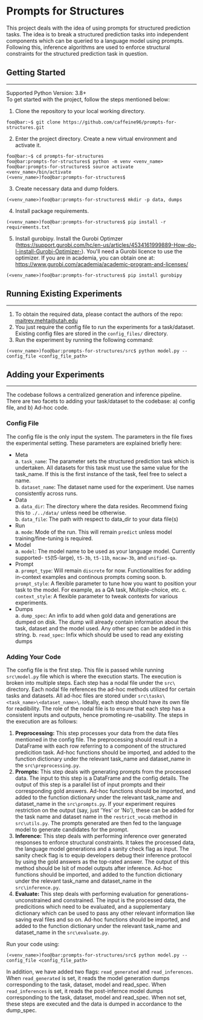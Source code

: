 # Prompts for Structures
This project deals with the idea of using prompts for structured prediction tasks. The idea is to break a structured prediction tasks into independent components which can be queried to a language model using prompts. Following this, inference algorithms are used to enforce structural constraints for the structured prediction task in question.

## Getting Started 
---
Supported Python Version: 3.8+<br>
To get started with the project, follow the steps mentioned below:
1. Clone the repository to your local working directory.
  ```console
  foo@bar:~$ git clone https://github.com/caffeine96/prompts-for-structures.git
  ```
2. Enter the project directory. Create a new virtual environment and activate it.
  ```console
  foo@bar:~$ cd prompts-for-structures
  foo@bar:prompts-for-structures$ python -m venv <venv_name>
  foo@bar:prompts-for-structures$ source activate <venv_name>/bin/activate
  (<venv_name>)foo@bar:prompts-for-structures$
  ```
3. Create necessary data and dump folders.
  ```console
  (<venv_name>)foo@bar:prompts-for-structures$ mkdir -p data, dumps
  ```
4. Install package requirements.
  ```console
  (<venv_name>)foo@bar:prompts-for-structures$ pip install -r requirements.txt
  ```
5. Install gurobipy. Install the Gurobi Optimzer (https://support.gurobi.com/hc/en-us/articles/4534161999889-How-do-I-install-Gurobi-Optimizer-). You'll need a Gurobi licence to use the optimizer. If you are in academia, you can obtain one at: https://www.gurobi.com/academia/academic-program-and-licenses/
  ```console
  (<venv_name>)foo@bar:prompts-for-structures$ pip install gurobipy
  ```
 
## Running Existing Experiments
---
1. To obtain the required data, please contact the authors of the repo: maitrey.mehta@utah.edu
2. You just require the config file to run the experiments for a task/dataset. Existing config files are stored in the `config_files/` directory.
3. Run the experiment by running the following command:
  ``` console
  (<venv_name>)foo@bar:prompts-for-structures/src$ python model.py --config_file <config_file_path>
  ```

## Adding your Experiments
---
The codebase follows a centralized generation and inference pipeline. There are two facets to adding your task/dataset to the codebase: a) config file, and b) Ad-hoc code.
### Config File
The config file is the only input the system. The parameters in the file fixes the experimental setting. These parameters are explained briefly here:
- Meta<br>
  a. `task_name`: The parameter sets the structured prediction task which is undertaken. All datasets for this task must use the same value for the   task_name. If this is the first instance of the task, feel free to select a name.<br>
  b. `dataset_name`: The dataset name used for the experiment. Use names consistently across runs.
- Data<br>
  a. `data_dir`: The directory where the data resides. Recommend fixing this to `./../data/` unless need be otherwise.<br>
  b. `data_file`: The path with respect to data_dir to your data file(s)
- Run<br>
  a. `mode`: Mode of the run. This will remain `predict` unless model training/fine-tuning is required.
- Model<br>
  a. `model`: The model name to be used as your language model. Currently supported- `t5`(t5-large), `t5-3b`, `t5-11b`, `macaw-3b`, and `unified-qa`.
- Prompt <br>
  a. `prompt_type`: Will remain `discrete` for now. Functionalities for adding in-context examples and continous prompts coming soon.
  b. `prompt_style`: A flexible parameter to tune how you want to position your task to the model. For example, as a QA task, Multiple-choice, etc.
  c. `context_style`: A flexible parameter to tweak contexts for various experiments.
- Dumps <br>
  a. `dump_spec`: An infix to add when gold data and generations are dumped on disk. The dump will already contain information about the task, dataset and the model used. Any other spec can be added in this string.
  b. `read_spec`: Infix which should be used to read any existing dumps

### Adding Your Code
The config file is the first step. This file is passed while running `src\model.py` file which is where the execution starts. The execution is broken into multiple steps. Each step has a nodal file under the `src\` directory. Each nodal file references the ad-hoc methods utilized for certain tasks and datasets. All ad-hoc files are stored under `src\tasks\<task_name>\<dataset_name>\`. Ideally, each steop should have its own file for readibility. The role of the nodal file is to ensure that each step has a consistent inputs and outputs, hence promoting re-usability. The steps in the execution are as follows:
1. **Preprocessing:** This step processes your data from the data files mentioned in the config file. The preprocessing should result in a DataFrame with each row referring to a component of the structured predicition task. Ad-hoc functions should be imported, and added to the function dictionary under the relevant task_name and dataset_name in the `src\preprocessing.py`.
2. **Prompts:** This step deals with generating prompts from the processed data. The input to this step is a DataFrame and the config details. The output of this step is a parallel list of input prompts and their corresponding gold answers. Ad-hoc functions should be imported, and added to the function dictionary under the relevant task_name and dataset_name in the `src\prompts.py`. If your experiment requires restriction on the output (say, just 'Yes' or 'No'), these can be added for the task name and dataset name in the `restrict_vocab` method in `src\utils.py`. The prompts generated are then fed to the language model to generate candidates for the prompt.
3. **Inference:** This step deals with performing inference over generated responses to enforce structural constraints. It takes the processed data, the language model generations and a sanity check flag as input. The sanity check flag is to equip developers debug their inference protocol by using the gold answers as the top-rated answer. The output of this method should be lsit of model outputs after inference. Ad-hoc functions should be imported, and added to the function dictionary under the relevant task_name and dataset_name in the `src\inference.py`.
4. **Evaluate:** This step deals with performing evaluation for generations- unconstrained and constrained. The input is the processed data, the predicitions which need to be evaluated, and a supplementary dictionary which can be used to pass any other relevant information like saving eval files and so on. Ad-hoc functions should be imported, and added to the function dictionary under the relevant task_name and dataset_name in the `src\evaluate.py`.

Run your code using: 
```console 
(<venv_name>)foo@bar:prompts-for-structures/src$ python model.py --config_file <config_file_path> 
```
In addition, we have added two flags: `read_generated` and `read_inferences`. When `read_generated` is set, it reads the model generation dumps corresponding to the task, dataset, model and read_spec. When `read_inferences` is set, it reads the post-infernce model dumps corresponding to the task, dataset, model and read_spec. When not set, these steps are executed and the data is dumped in accordance to the dump_spec.
